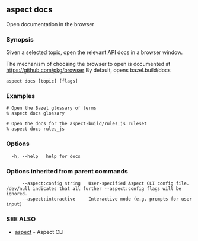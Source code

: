 ## aspect docs

Open documentation in the browser

### Synopsis

Given a selected topic, open the relevant API docs in a browser window.

The mechanism of choosing the browser to open is documented at https://github.com/pkg/browser
By default, opens bazel.build/docs

```
aspect docs [topic] [flags]
```

### Examples

```
# Open the Bazel glossary of terms
% aspect docs glossary

# Open the docs for the aspect-build/rules_js ruleset
% aspect docs rules_js
```

### Options

```
  -h, --help   help for docs
```

### Options inherited from parent commands

```
      --aspect:config string   User-specified Aspect CLI config file. /dev/null indicates that all further --aspect:config flags will be ignored.
      --aspect:interactive     Interactive mode (e.g. prompts for user input)
```

### SEE ALSO

* [aspect](aspect.md)	 - Aspect CLI

